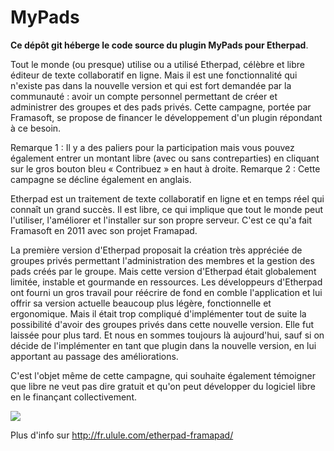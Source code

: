 MyPads
============
**Ce dépôt git héberge le code source du plugin MyPads pour Etherpad**.

Tout le monde (ou presque) utilise ou a utilisé Etherpad, célèbre et libre éditeur de texte collaboratif en ligne. Mais il est une fonctionnalité qui n'existe pas dans la nouvelle version et qui est fort demandée par la communauté : avoir un compte personnel permettant de créer et administrer des groupes et des pads privés. 
Cette campagne, portée par Framasoft, se propose de financer le développement d'un plugin répondant à ce besoin.

Remarque 1 : Il y a des paliers pour la participation mais vous pouvez également entrer un montant libre (avec ou sans contreparties) en cliquant sur le gros bouton bleu « Contribuez » en haut à droite.
Remarque 2 : Cette campagne se décline également en anglais.

Etherpad est un traitement de texte collaboratif en ligne et en temps réel qui connaît un grand succès. Il est libre, ce qui implique que tout le monde peut l'utiliser, l'améliorer et l'installer sur son propre serveur. C'est ce qu'a fait Framasoft en 2011 avec son projet Framapad.

La première version d'Etherpad proposait la création très appréciée de groupes privés permettant l'administration des membres et la gestion des pads créés par le groupe. Mais cette version d'Etherpad était globalement limitée, instable et gourmande en ressources. Les développeurs d'Etherpad ont fourni un gros travail pour réécrire de fond en comble l'application et lui offrir sa version actuelle beaucoup plus légère, fonctionnelle et ergonomique. Mais il était trop compliqué d'implémenter tout de suite la possibilité d'avoir des groupes privés dans cette nouvelle version. Elle fut laissée pour plus tard. Et nous en sommes toujours là aujourd'hui, sauf si on décide de l'implémenter en tant que plugin dans la nouvelle version, en lui apportant au passage des améliorations.

C'est l'objet même de cette campagne, qui souhaite également témoigner que libre ne veut pas dire gratuit et qu'on peut développer du logiciel libre en le finançant collectivement.

![](https://lut.im/eUCXJB68/YdpwZJ65.gif)

Plus d'info sur http://fr.ulule.com/etherpad-framapad/
